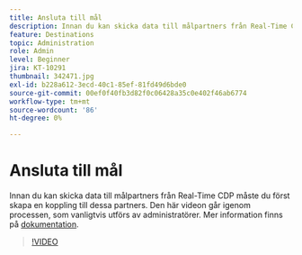 ```yaml
---
title: Ansluta till mål
description: Innan du kan skicka data till målpartners från Real-Time CDP måste du först skapa en koppling till dessa partners. Den här videon går igenom den.. (Beskrivningarna ska vara mellan 60 och 160 tecken)
feature: Destinations
topic: Administration
role: Admin
level: Beginner
jira: KT-10291
thumbnail: 342471.jpg
exl-id: b228a612-3ecd-40c1-85ef-81fd49d6bde0
source-git-commit: 00ef0f40fb3d82f0c06428a35c0e402f46ab6774
workflow-type: tm+mt
source-wordcount: '86'
ht-degree: 0%

---
```


# Ansluta till mål

Innan du kan skicka data till målpartners från Real-Time CDP måste du först skapa en koppling till dessa partners. Den här videon går igenom processen, som vanligtvis utförs av administratörer. Mer information finns på [dokumentation](https://experienceleague.adobe.com/docs/experience-platform/destinations/ui/connect-destination.html?lang=en).

>[!VIDEO](https://video.tv.adobe.com/v/342471/?learn=on)
